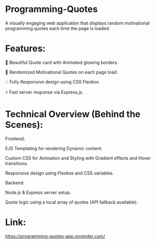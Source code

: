 # Programming-Quotes
A visually engaging web application that displays random motivational programming quotes each time the page is loaded.

# Features:
🎨 Beautiful Quote card with Animated glowing borders.

🔁 Randomized Motivational Quotes on each page load.

💡 Fully Responsive design using CSS Flexbox.

⚡ Fast server response via Express.js.

 # Technical Overview (Behind the Scenes):

Frontend:

EJS Templating for rendering Dynamic content.

Custom CSS for Animation and Styling with Gradient effects and Hover transitions.

Responsive design using Flexbox and CSS variables.

Backend:

Node.js & Express server setup.

Quote logic using a local array of quotes (API fallback available).


# Link:
https://programming-quotes-app.onrender.com/
